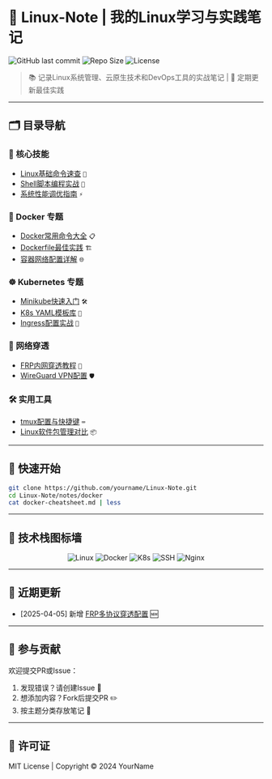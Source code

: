# 🐧 Linux-Note | 我的Linux学习与实践笔记

![GitHub last commit](https://img.shields.io/github/last-commit/yourname/Linux-Note?style=flat-square)
![Repo Size](https://img.shields.io/github/repo-size/yourname/Linux-Note?color=orange&style=flat-square)
![License](https://img.shields.io/badge/license-MIT-blue?style=flat-square)

> 📚 记录Linux系统管理、云原生技术和DevOps工具的实战笔记 | 🚀 定期更新最佳实践

---

## 🗂️ 目录导航

### 🔧 核心技能
- [Linux基础命令速查](notes/linux-basics.md) `📑`
- [Shell脚本编程实战](notes/shell-scripts/) `📂`
- [系统性能调优指南](notes/performance/) `⚡`

### 🐋 Docker 专题
- [Docker常用命令大全](notes/docker/commands.md) `📋`
- [Dockerfile最佳实践](notes/docker/dockerfile-best-practices.md) `🏗️`
- [容器网络配置详解](notes/docker/networking.md) `🌐`

### ☸️ Kubernetes 专题
- [Minikube快速入门](notes/k8s/minikube-guide.md) `🛠️`
- [K8s YAML模板库](notes/k8s/yaml-templates/) `📁`
- [Ingress配置实战](notes/k8s/ingress-setup.md) `🚪`

### 🔄 网络穿透
- [FRP内网穿透教程](notes/frp/ssh-tunnel.md) `📡` 
- [WireGuard VPN配置](notes/vpn/wireguard-setup.md) `🛡️`

### 🛠️ 实用工具
- [tmux配置与快捷键](notes/tools/tmux-guide.md) `⌨️`
- [Linux软件包管理对比](notes/package-managers.md) `📦`

---

## 🚀 快速开始
```bash
git clone https://github.com/yourname/Linux-Note.git
cd Linux-Note/notes/docker
cat docker-cheatsheet.md | less
```

---

## 🧩 技术栈图标墙

<p align="center">
  <img src="https://img.icons8.com/color/48/000000/linux.png" alt="Linux" title="Linux"/>
  <img src="https://img.icons8.com/color/48/000000/docker.png" alt="Docker" title="Docker"/>
  <img src="https://img.icons8.com/color/48/000000/kubernetes.png" alt="K8s" title="Kubernetes"/>
  <img src="https://img.icons8.com/fluency/48/000000/ssh.png" alt="SSH" title="SSH"/>
  <img src="https://img.icons8.com/color/48/000000/nginx.png" alt="Nginx" title="Nginx"/>
</p>

---

## 📌 近期更新
- [2025-04-05] 新增 [FRP多协议穿透配置](notes/frp/advanced.md) 🆕
---
## 🤝 参与贡献
欢迎提交PR或Issue：
1. 发现错误？请创建Issue 🐛
2. 想添加内容？Fork后提交PR ✏️
3. 按主题分类存放笔记 📂
---
## 📜 许可证
MIT License | Copyright © 2024 YourName
